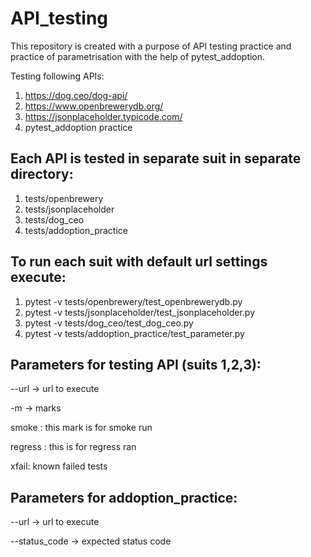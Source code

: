 <h1>API_testing</h1>

This repository is created with a purpose of API testing practice and practice of parametrisation with the help
of pytest_addoption.

Testing following APIs:

1) https://dog.ceo/dog-api/
2) https://www.openbrewerydb.org/
3) https://jsonplaceholder.typicode.com/
4) pytest_addoption practice

<h2>Each API is tested in separate suit in separate directory:</h2>

1) tests/openbrewery
2) tests/jsonplaceholder
3) tests/dog_ceo
4) tests/addoption_practice

<h2>To run each suit with default url settings execute:</h2>

1) pytest -v tests/openbrewery/test_openbrewerydb.py
2) pytest -v tests/jsonplaceholder/test_jsonplaceholder.py
3) pytest -v tests/dog_ceo/test_dog_ceo.py
4) pytest -v tests/addoption_practice/test_parameter.py

<h2>Parameters for testing API (suits 1,2,3):</h2>
<p>--url -> url to execute</p>
<p>-m -> marks</p>
<p>smoke : this mark is for smoke run</p>
<p>regress : this is for regress ran</p>
<p>xfail: known failed tests</p>


<h2>Parameters for addoption_practice:</h2>
<p>--url -> url to execute</p>
<p>--status_code -> expected status code</p>
